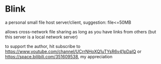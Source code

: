 # Blink

a personal small file host server/client, suggestion: file<=50MB

allows cross-network file sharing as long as you have links from others (but this server is a local network server)

to support the author, hit subscribe to https://www.youtube.com/channel/UCrrNHoXQ1uTYsR6v41pDalQ or https://space.bilibili.com/351609538, my appreciation
